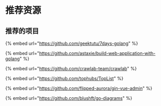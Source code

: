 # 推荐资源

## 推荐的项目

{% embed url="https://github.com/geektutu/7days-golang" %}

{% embed url="https://github.com/astaxie/build-web-application-with-golang" %}

{% embed url="https://github.com/crawlab-team/crawlab" %}

{% embed url="https://github.com/tophubs/TopList" %}

{% embed url="https://github.com/flipped-aurora/gin-vue-admin" %}

{% embed url="https://github.com/blushft/go-diagrams" %}







